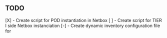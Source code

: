 TODO
----

[X] - Create script for POD instantiation in Netbox
[ ] - Create script for TIER I side Netbox instanciation
[-] - Create dynamic inventory configuration file for
